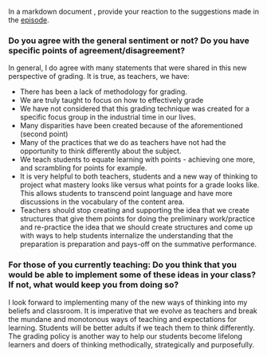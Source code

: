 In a markdown document , provide your reaction to the suggestions made in the [episode](https://sites.duke.edu/csedpodcast/2021/02/15/season-2-episode-4-grading-for-equity/). 


### Do you agree with the general sentiment or not? Do you have specific points of agreement/disagreement? 

In general, I do agree with many statements that were shared in this new perspective of grading. It is true, as teachers, we have:
- There has been a lack of methodology for grading. 
- We are truly taught to focus on how to effectively grade
- We have not considered that this grading technique was created for a specific focus group in the industrial time in our lives.
- Many disparities have been created because of the aforementioned (second point)
- Many of the practices that we do as teachers have not had the opportunity to think differently about the subject. 
- We teach students to equate learning with points - achieving one more, and scrambling for points for example. 
- It is very helpful to both teachers, students and a new way of thinking to project what mastery looks like versus what points for a grade looks like. This allows students to transcend point language and have more discussions in the vocabulary of the content area. 
- Teachers should stop creating and supporting the idea that we create structures that give them points for doing the preliminary work/practice and re-practice the idea that we should create structures and come up with ways to help students internalize the understanding that the preparation is preparation and pays-off on the summative performance. 

### For those of you currently teaching: Do you think that you would be able to implement some of these ideas in your class? If not, what would keep you from doing so? 

I look forward to implementing many of the new ways of thinking into my beliefs and classroom. It is imperative that we evolve as teachers and break the mundane and monotonous ways of teaching and expectations for learning. Students will be better adults if we teach them to think differently. The grading policy is another way to help our students become lifelong learners and doers of thinking methodically, strategically and purposefully. 
